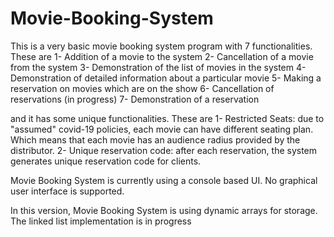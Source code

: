 # Movie-Booking-System

This is a very basic movie booking system program with 7 functionalities. These are
1- Addition of a movie to the system
2- Cancellation of a movie from the system
3- Demonstration of the list of movies in the system
4- Demonstration of detailed information about a particular movie
5- Making a reservation on movies which are on the show
6- Cancellation of reservations (in progress)
7- Demonstration of a reservation

and it has some unique functionalities. These are
1- Restricted Seats: due to "assumed" covid-19 policies, each movie can have different seating plan. 
Which means that each movie has an audience radius provided by the distributor.
2- Unique reservation code: after each reservation, the system generates unique reservation code for 
clients.

Movie Booking System is currently using a console based UI. No graphical user interface is supported.

In this version, Movie Booking System is using dynamic arrays for storage. The linked list implementation is in progress
